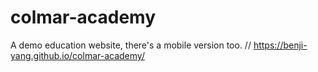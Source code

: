 # colmar-academy
A demo education website, there's a mobile version too. //
https://benji-yang.github.io/colmar-academy/
